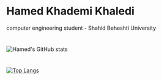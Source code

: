 # Hamed Khademi Khaledi
computer engineering student - Shahid Beheshti University 
#
![Hamed's GitHub stats](https://github-readme-stats.vercel.app/api?username=hamedkhaledi&theme=dark&show_icons=true)
#
[![Top Langs](https://github-readme-stats.vercel.app/api/top-langs/?username=hamedkhaledi&)](https://github.com/hamedkhaledi&/github-readme-stats)

